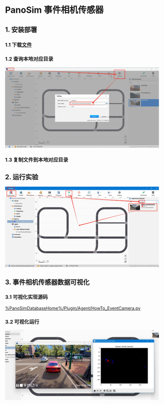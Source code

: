 # PanoSim 事件相机传感器

## 1. 安装部署

### 1.1 下载[文件](./PanoSimDatabase)

### 1.2 查询本地对应目录
![image](../../../Bus/ego/docs/images/folder.jpg)

### 1.3 复制文件到本地对应目录

## 2. 运行实验
![image](docs/images/open.jpg)


## 3. 事件相机传感器数据可视化

### 3.1 可视化实现源码
[%PanoSimDatabaseHome%/Plugin/Agent/HowTo_EventCamera.py](PanoSimDatabase/Plugin/Agent/HowTo_EventCamera.py)

### 3.2 可视化运行
![image](docs/images/visualization.jpg)

